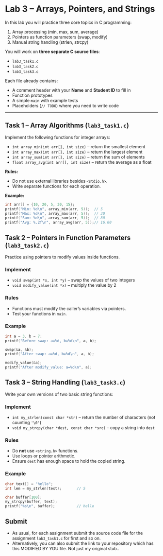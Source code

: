 # Lab 3 – Arrays, Pointers, and Strings

In this lab you will practice three core topics in C programming:
1. Array processing (min, max, sum, average)
2. Pointers as function parameters (swap, modify)
3. Manual string handling (strlen, strcpy)

You will work on **three separate C source files**:
- `lab3_task1.c`
- `lab3_task2.c`
- `lab3_task3.c`

Each file already contains:
- A comment header with your **Name** and **Student ID** to fill in
- Function prototypes
- A simple `main` with example tests
- Placeholders (`// TODO`) where you need to write code

---

## Task 1 – Array Algorithms (`lab3_task1.c`)

Implement the following functions for integer arrays:
- `int array_min(int arr[], int size)` – return the smallest element
- `int array_max(int arr[], int size)` – return the largest element
- `int array_sum(int arr[], int size)` – return the sum of elements
- `float array_avg(int arr[], int size)` – return the average as a float

**Rules:**
- Do not use external libraries besides `<stdio.h>`.
- Write separate functions for each operation.

**Example:**
```c
int arr[] = {10, 20, 5, 30, 15};
printf("Min: %d\n", array_min(arr, 5));  // 5
printf("Max: %d\n", array_max(arr, 5));  // 30
printf("Sum: %d\n", array_sum(arr, 5));  // 80
printf("Avg: %.2f\n", array_avg(arr, 5));// 16.00
```

## Task 2 – Pointers in Function Parameters (`lab3_task2.c`)

Practice using pointers to modify values inside functions.

### Implement
- `void swap(int *x, int *y)` – swap the values of two integers  
- `void modify_value(int *x)` – multiply the value by 2  

### Rules
- Functions must modify the caller’s variables via pointers.
- Test your functions in `main`.

### Example
```c
int a = 3, b = 7;
printf("Before swap: a=%d, b=%d\n", a, b);

swap(&a, &b);
printf("After swap: a=%d, b=%d\n", a, b);

modify_value(&a);
printf("After modify_value: a=%d\n", a);
```

## Task 3 – String Handling (`lab3_task3.c`)

Write your own versions of two basic string functions:

### Implement
- `int my_strlen(const char *str)` – return the number of characters (not counting `'\0'`)  
- `void my_strcpy(char *dest, const char *src)` – copy a string into `dest`  

### Rules
- Do **not** use `<string.h>` functions.
- Use loops or pointer arithmetic.
- Ensure `dest` has enough space to hold the copied string.

### Example
```c
char text[] = "hello";
int len = my_strlen(text);       // 5

char buffer[100];
my_strcpy(buffer, text);
printf("%s\n", buffer);          // hello
```

## Submit

* As usual, for each assignment submit the source code file for the assignment `lab3_task1.c` for first and so on.
* Alternatively, you can also submit the link to your repository which has this MODIFIED BY YOU file. Not just my original stub..



